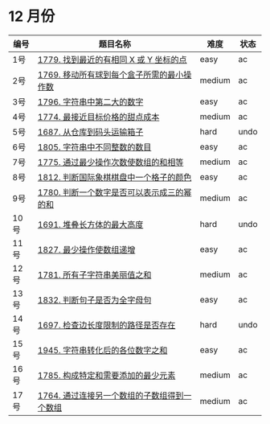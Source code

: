# 12 月份

**编号**|**题目名称**|**难度**|**状态**
--------|------------|--------|--------
1号|[1779. 找到最近的有相同 X 或 Y 坐标的点](./第1题%201779.%20找到最近的有相同%20X%20或%20Y%20坐标的点)|easy|ac
2号|[1769. 移动所有球到每个盒子所需的最小操作数](./第2题%201769.%20移动所有球到每个盒子所需的最小操作数)|medium|ac
3号|[1796. 字符串中第二大的数字](./第3题%201796.%20字符串中第二大的数字)|easy|ac
4号|[1774. 最接近目标价格的甜点成本](./第4题%201774.%20最接近目标价格的甜点成本)|medium|ac
5号|[1687. 从仓库到码头运输箱子](./第5题%201687.%20从仓库到码头运输箱子)|hard|undo
6号|[1805. 字符串中不同整数的数目](./第6题%201805.%20字符串中不同整数的数目)|easy|ac
7号|[1775. 通过最少操作次数使数组的和相等](./第7题%201775.%20通过最少操作次数使数组的和相等)|medium|ac
8号|[1812. 判断国际象棋棋盘中一个格子的颜色](./第8题%201812.%20判断国际象棋棋盘中一个格子的颜色)|easy|ac
9号|[1780. 判断一个数字是否可以表示成三的幂的和](./第9题%201780.%20判断一个数字是否可以表示成三的幂的和)|medium|ac
10号|[1691. 堆叠长方体的最大高度](./第10题%201691.%20堆叠长方体的最大高度)|hard|undo
11号|[1827. 最少操作使数组递增](./第11题%201827.%20最少操作使数组递增)|easy|ac
12号|[1781. 所有子字符串美丽值之和](./第12题%201781.%20所有子字符串美丽值之和)|medium|ac
13号|[1832. 判断句子是否为全字母句](./第13题%201832.%20判断句子是否为全字母句)|easy|ac
14号|[1697. 检查边长度限制的路径是否存在](./第14题%201697.%20检查边长度限制的路径是否存在)|hard|undo
15号|[1945. 字符串转化后的各位数字之和](./第15题%201945.%20字符串转化后的各位数字之和)|easy|ac
16号|[1785. 构成特定和需要添加的最少元素](./第16题%201785.%20构成特定和需要添加的最少元素)|medium|ac
17号|[1764. 通过连接另一个数组的子数组得到一个数组](./第17题%201764.%20通过连接另一个数组的子数组得到一个数组)|medium|ac
